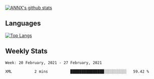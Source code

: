 [![ANNX's github stats](https://github-readme-stats.vercel.app/api?username=NXAN2901&count_private=true&show_icons=true&theme=vue)](https://github.com/NXAN2901)

## Languages
[![Top Langs](https://github-readme-stats.vercel.app/api/top-langs/?username=NXAN2901)](https://github.com/NXAN2901)

## Weekly Stats
<!--START_SECTION:waka-->
```text
Week: 20 February, 2021 - 27 February, 2021

XML          2 mins          ███████████████░░░░░░░░░░   59.42 % 
```
<!--END_SECTION:waka-->
